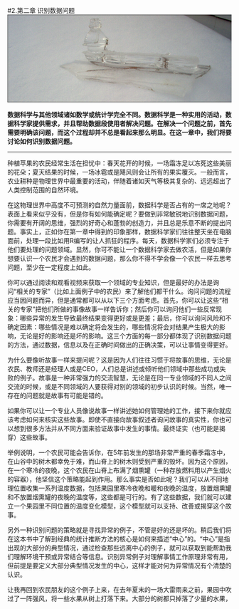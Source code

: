 #2.第二章 识别数据问题
![](./img/2-header.jpg)

**数据科学与其他领域诸如数学或统计学完全不同。数据科学是一种实用的活动，数据科学家提供需求，并且帮助数据段使用者解决问题。在解决一个问题之前，首先需要明确该问题，而这个过程却并不总是看起来那么明显。在这一章中，我们将要讨论如何识别数据问题。**

----------------------
种植苹果的农民经常生活在担忧中：春天花开的时候，一场霜冻足以冻死这些美丽的花朵；夏天结果的时候，一场冰雹或是飓风则会让所有的果实覆灭。一般而言，农业耕种是物理世界中最重要的活动，伴随着诸如天气等极其复杂的、远远超出了人类控制范围的自然环境。


在这物理世界中高度不可预测的自然力量面前，数据科学是否占有的一席之地呢？表面上看来似乎没有，但是你有如何能确定呢？要做到非常敏锐地识别数据问题，你需要有开阔的思维，强烈的好奇心和蓬勃的创造力，并且总是乐意不断的提出问题。事实上，正如你在第一章中得到的印象那样，数据科学家们往往整天坐在电脑面前，处理一段比如用R编写的让人抓狂的程序。每天，数据科学家们必须专注于他们要处理的问题领域。显然，你可不能让一个数据科学家去做农活，但是如果你想要认识一个农民才会遇到的数据问题，那么你不得不学会像一个农民一样去思考问题，至少在一定程度上如此。

你可以通过阅读和观看视频来获取一个领域的专业知识，但是最好的办法是询问“相关的专家”（比如上面例子中的农民）来了解他们都干什么。询问问题的流程应当因问题而异，但是通常都可以从以下三个方面考虑。首先，你可以让这些“相关的专家”把他们所做的事像故事一样告诉你；然后你可以询问他们一些反常现象：哪些异常的发生导致最终结果变得更好或是更差；最后，你可以询问风险和不确定因素：哪些情况是难以确定将会发生的，哪些情况将会对结果产生极大的影响，无论是好的影响还是坏的影响。这三个方面的每一部分都体现了识别数据问题的方法，通过数据，信息以及在正确时间做出的正确决策，可以让事情变得更好。

为什么要像听故事一样来提问呢？这是因为人们往往习惯于将故事的思维，无论是农民、教师还是经理人或是CEO，人们总是讲述或倾听他们领域中那些成功或失败的例子。故事是一种非常强力的交流智慧，无论是在同一专业领域的不同人之间交流的时候，或是不同领域的人要获得对别的领域的初步认识的时候。当然，唯一存在的问题就是故事有可能是错的。

如果你可以让一个专业人员像说故事一样讲述她如何管理她的工作，接下来你就应该考虑如何来核实这些故事。即使不直接向故事叙述者询问故事的真实性，你也可以想到很多方法并从不同方面来验证故事中发生的事情。最终证实（也可能是揭穿）这些故事。

举例说明，一个农民可能会告诉你，在5年前发生的那场非常严重的春季霜冻中，在山谷中的树木都幸免于难，而山脊上的树木则受到严重的毁坏。因为这个原因，在一个寒冷的夜晚，这个农民在山脊上布满了烟熏罐（一种存放燃料用以产生烟火的容器），他坚信这个策略能起到作用。那么事实是否如此呢？我们可以从不同地理位置收集一系列温度数据，包括果园里寒冷夜晚和暖和夜晚的温度，放置烟熏罐和不放置烟熏罐的夜晚的温度等，这些都是可行的。有了这些数据，我们就可以建立一个果园里不同位置的温度变化模型，这个模型就可以支持、改善或揭穿这个故事。

另外一种识别问题的策略就是寻找异常的例子，不管是好的还是坏的。稍后我们将在这本书中了解到经典的统计推断方法的核心是如何来描述“中心”的。“中心”是指出现的大部分的典型情况，通过检查那些远离中心的例子，就可以获取到能帮助我们理解环境干预或异常结合等信息。识别异常例子对理解事情工作原理非常有用，但前提是要定义大部分典型情况发生的中心，这样才能对何为异常情况有个清楚的认识。

让我再回到农民朋友的这个例子上来，在去年夏末的一场大雷雨来之前，果园中吹过了一阵强风，将一些水果从树上打落下来。大部分的树都只掉落了少量的水果，